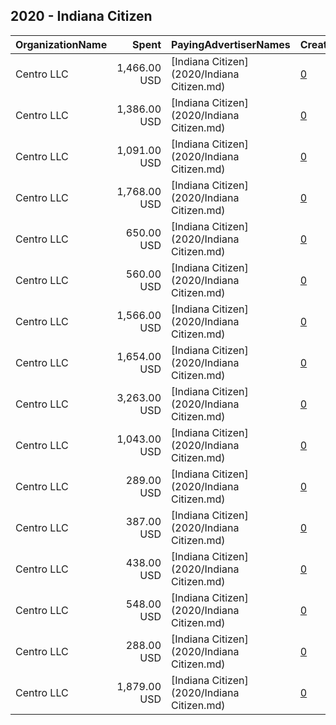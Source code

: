 ## 2020 - Indiana Citizen 
|OrganizationName|Spent|PayingAdvertiserNames|CreativeUrls|Impressions|Genders|AgeBrackets|CountryCodes|BillingAddresses|CandidateBallotInformation|
|:---|---:|:---|:---|---:|:---|:---|:---|:---|:---|
|Centro LLC|1,466.00 USD|[Indiana Citizen](2020/Indiana Citizen.md)|[0](https://www.snap.com/political-ads/asset/796b357f4b10433239850b0a5629aaf74315f39ed393178d752ec7ac84e7537d?mediaType=mp4)|653,511||18-21|united states|"11 E. Madison Ave. 6th Floor,,,Chicago,60602,US"||
|Centro LLC|1,386.00 USD|[Indiana Citizen](2020/Indiana Citizen.md)|[0](https://www.snap.com/political-ads/asset/d92fdd377c51c7551966763b978b5f3eb2d05fa16f31b8ebb8fe7b4a5866029f?mediaType=mp4)|618,378||18-21|united states|"11 E. Madison Ave. 6th Floor,,,Chicago,60602,US"||
|Centro LLC|1,091.00 USD|[Indiana Citizen](2020/Indiana Citizen.md)|[0](https://www.snap.com/political-ads/asset/23763ce053ce648681ca3c7c3f828069c6448e2bacccc49692a8f8a67f2a22ab?mediaType=mp4)|251,698||18-21|united states|"11 E. Madison Ave. 6th Floor,,,Chicago,60602,US"||
|Centro LLC|1,768.00 USD|[Indiana Citizen](2020/Indiana Citizen.md)|[0](https://www.snap.com/political-ads/asset/34885b32677fa6509f6d315a074e7a031b9a8f8eaa16a234a7304be41af908cc?mediaType=mp4)|789,301||18-21|united states|"11 E. Madison Ave. 6th Floor,,,Chicago,60602,US"||
|Centro LLC|650.00 USD|[Indiana Citizen](2020/Indiana Citizen.md)|[0](https://www.snap.com/political-ads/asset/09e206bc290b1f2e43797c56f3643eff587510e93fdec057034d9e02ff75e710?mediaType=mp4)|170,276||18-21|united states|"11 E. Madison Ave. 6th Floor,,,Chicago,60602,US"||
|Centro LLC|560.00 USD|[Indiana Citizen](2020/Indiana Citizen.md)|[0](https://www.snap.com/political-ads/asset/b5c2e743dc05eeb872e7da0e616bf4d0ebc5e8eecd52b23e219720e6baecd0a7?mediaType=mp4)|132,669||18-21|united states|"11 E. Madison Ave. 6th Floor,,,Chicago,60602,US"||
|Centro LLC|1,566.00 USD|[Indiana Citizen](2020/Indiana Citizen.md)|[0](https://www.snap.com/political-ads/asset/4006236cc8c85292203eb9c61142aa08325f21e5398f356cb5dfd0cb9a4eb8d8?mediaType=mp4)|273,912||18-21|united states|"11 E. Madison Ave. 6th Floor,,,Chicago,60602,US"||
|Centro LLC|1,654.00 USD|[Indiana Citizen](2020/Indiana Citizen.md)|[0](https://www.snap.com/political-ads/asset/23763ce053ce648681ca3c7c3f828069c6448e2bacccc49692a8f8a67f2a22ab?mediaType=mp4)|437,012||18-21|united states|"11 E. Madison Ave. 6th Floor,,,Chicago,60602,US"||
|Centro LLC|3,263.00 USD|[Indiana Citizen](2020/Indiana Citizen.md)|[0](https://www.snap.com/political-ads/asset/4006236cc8c85292203eb9c61142aa08325f21e5398f356cb5dfd0cb9a4eb8d8?mediaType=mp4)|919,783||18-21|united states|"11 E. Madison Ave. 6th Floor,,,Chicago,60602,US"||
|Centro LLC|1,043.00 USD|[Indiana Citizen](2020/Indiana Citizen.md)|[0](https://www.snap.com/political-ads/asset/4006236cc8c85292203eb9c61142aa08325f21e5398f356cb5dfd0cb9a4eb8d8?mediaType=mp4)|229,579||18-21|united states|"11 E. Madison Ave. 6th Floor,,,Chicago,60602,US"||
|Centro LLC|289.00 USD|[Indiana Citizen](2020/Indiana Citizen.md)|[0](https://www.snap.com/political-ads/asset/b5c2e743dc05eeb872e7da0e616bf4d0ebc5e8eecd52b23e219720e6baecd0a7?mediaType=mp4)|44,746||18-21|united states|"11 E. Madison Ave. 6th Floor,,,Chicago,60602,US"||
|Centro LLC|387.00 USD|[Indiana Citizen](2020/Indiana Citizen.md)|[0](https://www.snap.com/political-ads/asset/09e206bc290b1f2e43797c56f3643eff587510e93fdec057034d9e02ff75e710?mediaType=mp4)|60,693||18-21|united states|"11 E. Madison Ave. 6th Floor,,,Chicago,60602,US"||
|Centro LLC|438.00 USD|[Indiana Citizen](2020/Indiana Citizen.md)|[0](https://www.snap.com/political-ads/asset/23763ce053ce648681ca3c7c3f828069c6448e2bacccc49692a8f8a67f2a22ab?mediaType=mp4)|70,205||18-21|united states|"11 E. Madison Ave. 6th Floor,,,Chicago,60602,US"||
|Centro LLC|548.00 USD|[Indiana Citizen](2020/Indiana Citizen.md)|[0](https://www.snap.com/political-ads/asset/09e206bc290b1f2e43797c56f3643eff587510e93fdec057034d9e02ff75e710?mediaType=mp4)|120,418||18-21|united states|"11 E. Madison Ave. 6th Floor,,,Chicago,60602,US"||
|Centro LLC|288.00 USD|[Indiana Citizen](2020/Indiana Citizen.md)|[0](https://www.snap.com/political-ads/asset/b5c2e743dc05eeb872e7da0e616bf4d0ebc5e8eecd52b23e219720e6baecd0a7?mediaType=mp4)|56,683||18-21|united states|"11 E. Madison Ave. 6th Floor,,,Chicago,60602,US"||
|Centro LLC|1,879.00 USD|[Indiana Citizen](2020/Indiana Citizen.md)|[0](https://www.snap.com/political-ads/asset/949298b10d3ddfce6511f0067c90ddf7df2d127e33ecbc6dd60540880b88ac8f?mediaType=mp4)|839,897||18-21|united states|"11 E. Madison Ave. 6th Floor,,,Chicago,60602,US"||
